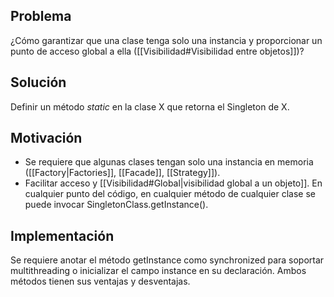 ## Problema
¿Cómo garantizar que una clase tenga solo una instancia y proporcionar un punto de acceso global a ella ([[Visibilidad#Visibilidad entre objetos]])?

## Solución
Definir un método *static* en la clase X que retorna el Singleton de X.

## Motivación
- Se requiere que algunas clases tengan solo una instancia en memoria ([[Factory|Factories]], [[Facade]], [[Strategy]]).
- Facilitar acceso y [[Visibilidad#Global|visibilidad global a un objeto]]. En cualquier punto del código, en cualquier método de cualquier clase se puede invocar SingletonClass.getInstance().

## Implementación
Se requiere anotar el método getInstance como synchronized para soportar multithreading o inicializar el campo instance en su declaración. Ambos métodos tienen sus ventajas y desventajas.